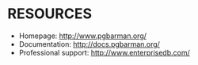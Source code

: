 # RESOURCES

* Homepage: <http://www.pgbarman.org/>
* Documentation: <http://docs.pgbarman.org/>
* Professional support: <http://www.enterprisedb.com/>
